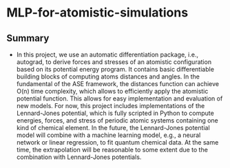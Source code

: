 # MLP-for-atomistic-simulations

## Summary

- In this project, we use an automatic differentiation package, i.e., autograd, to derive forces and stresses of an atomistic configuration based on its potential energy program. It contains basic differentiable building blocks of computing atoms distances and angles. In the fundamental of the ASE framework, the distances function can achieve O(n) time complexity, which allows to efficiently apply the atomistic potential function. This allows for easy implementation and evaluation of new models. For now, this project includes implementations of the Lennard-Jones potential, which is fully scripted in Python to compute energies, forces, and stress of periodic atomic systems containing one kind of chemical element. In the future, the Lennard-Jones potential model will combine with a machine learning model, e.g., a neural network or linear regression, to fit quantum chemical data. At the same time, the extrapolation will be reasonable to some extent due to the combination with Lennard-Jones potentials.
